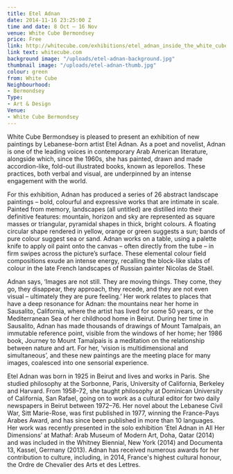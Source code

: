 ```yaml
---
title: Etel Adnan
date: 2014-11-16 23:25:00 Z
time and date: 8 Oct – 16 Nov
venue: White Cube Bermondsey
price: Free
link: http://whitecube.com/exhibitions/etel_adnan_inside_the_white_cube_bermondsey_2014/
link text: whitecube.com
background image: "/uploads/etel-adnan-background.jpg"
thumbnail image: "/uploads/etel-adnan-thumb.jpg"
colour: green
from: White Cube
Neighbourhood:
- Bermondsey
Type:
- Art & Design
Venue:
- White Cube Bermondsey
---
```


White Cube Bermondsey is pleased to present an exhibition of new paintings by Lebanese-born artist Etel Adnan. As a poet and novelist, Adnan is one of the leading voices in contemporary Arab American literature, alongside which, since the 1960s, she has painted, drawn and made accordion-like, fold-out illustrated books, known as leporellos. These practices, both verbal and visual, are underpinned by an intense engagement with the world.

For this exhibition, Adnan has produced a series of 26 abstract landscape paintings – bold, colourful and expressive works that are intimate in scale. Painted from memory, landscapes (all untitled) are distilled into their definitive features: mountain, horizon and sky are represented as square masses or triangular, pyramidal shapes in thick, bright colours. A floating circular shape rendered in yellow, orange or green suggests a sun; bands of pure colour suggest sea or sand. Adnan works on a table, using a palette knife to apply oil paint onto the canvas – often directly from the tube – in firm swipes across the picture’s surface. These elemental colour field compositions exude an intense energy, recalling the block-like slabs of colour in the late French landscapes of Russian painter Nicolas de Staël.

Adnan says, ‘Images are not still. They are moving things. They come, they go, they disappear, they approach, they recede, and they are not even visual – ultimately they are pure feeling.’ Her work relates to places that have a deep resonance for Adnan: the mountains near her home in Sausalito, California, where the artist has lived for some 50 years, or the Mediterranean Sea of her childhood home in Beirut. During her time in Sausalito, Adnan has made thousands of drawings of Mount Tamalpais, an immutable reference point, visible from the windows of her home; her 1986 book, Journey to Mount Tamalpais is a meditation on the relationship between nature and art. For her, ‘vision is multidimensional and simultaneous’, and these new paintings are the meeting place for many images, coalesced into one sensorial experience.

Etel Adnan was born in 1925 in Beirut and lives and works in Paris. She studied philosophy at the Sorbonne, Paris, University of California, Berkeley and Harvard. From 1958–72, she taught philosophy at Dominican University of California, San Rafael, going on to work as a cultural editor for two daily newspapers in Beirut between 1972–76. Her novel about the Lebanese Civil War, Sitt Marie-Rose, was first published in 1977, winning the France-Pays Arabes Award, and has since been published in more than 10 languages. Her work was recently presented in the solo exhibition ‘Etel Adnan in All Her Dimensions’ at Mathaf: Arab Museum of Modern Art, Doha, Qatar (2014) and was included in the Whitney Biennial, New York (2014) and Documenta 13, Kassel, Germany (2013). Adnan has received numerous awards for her contribution to culture, including, in 2014, France's highest cultural honour, the Ordre de Chevalier des Arts et des Lettres.

